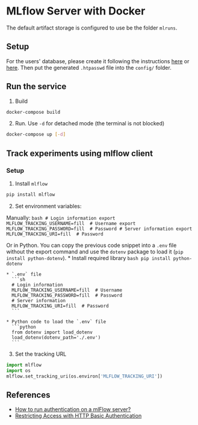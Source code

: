 # MLflow Server with Docker

The default artifact storage is configured to use be the folder `mlruns`.

## Setup

For the users' database, please create it following the instructions
[here](https://www.wpwhitesecurity.com/htpasswd-tutorial-create-an-apache-password-file/)
or
[here](https://docs.nginx.com/nginx/admin-guide/security-controls/configuring-http-basic-authentication/). Then put the generated `.htpasswd` file into the `config/` folder.

## Run the service

1. Build
  ```bash
  docker-compose build
  ```
2. Run. Use `-d` for detached mode (the terminal is not blocked)
  ```bash
  docker-compose up [-d]
  ```

## Track experiments using mlflow client

### Setup
1. Install `mlflow`
  ```bash
  pip install mlflow
  ```
2. Set environment variables:

  Manually:
    ```bash
    # Login information
    export MLFLOW_TRACKING_USERNAME=fill  # Username
    export MLFLOW_TRACKING_PASSWORD=fill  # Password
    # Server information
    export MLFLOW_TRACKING_URI=fill  # Password
    ```

  Or in Python. You can copy the previous code snippet into a `.env`
  file without the export command and use the `dotenv` package to load it (`pip install python-dotenv`).
    * Install required library
      ```bash
      pip install python-dotenv
      ```

    * `.env` file
      ```sh
      # Login information
      MLFLOW_TRACKING_USERNAME=fill  # Username
      MLFLOW_TRACKING_PASSWORD=fill  # Password
      # Server information
      MLFLOW_TRACKING_URI=fill  # Password
      ```

    * Python code to load the `.env` file
      ```python
      from dotenv import load_dotenv
      load_dotenv(dotenv_path='./.env')
      ```

3. Set the tracking URL
  ```python
  import mlflow
  import os
  mlflow.set_tracking_uri(os.environ['MLFLOW_TRACKING_URI'])
  ```

## References
* [How to run authentication on a mlFlow server?](https://stackoverflow.com/a/59326556/12484641)
* [Restricting Access with HTTP Basic Authentication](https://docs.nginx.com/nginx/admin-guide/security-controls/configuring-http-basic-authentication/)
